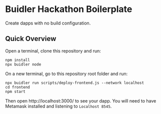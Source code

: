 # Buidler Hackathon Boilerplate

Create dapps with no build configuration.

## Quick Overview

Open a terminal, clone this repository and run:

```
npm install
npx buidler node
```

On a new terminal, go to this repository root folder and run:

```
npx buidler run scripts/deploy-frontend.js --network localhost
cd frontend
npm start
```

Then open http://localhost:3000/ to see your dapp. You will need to have Metamask installed and listening to `Localhost 8545`.



